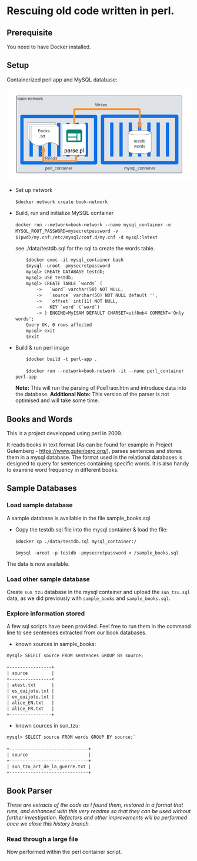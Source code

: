# Rescuing old code written in perl.

## Prerequisite

You need to have Docker installed.

## Setup

Containerized perl app and MySQL database:

![App Architecture](./doc/book-reader-architecture.png)


- Set up network
	
	`$docker network create book-network`

- Build, run and initialize MySQL container

	`docker run --network=book-network --name mysql_container -e MYSQL_ROOT_PASSWORD=mysecretpassword -v $(pwd)/my.cnf:/etc/mysql/conf.d/my.cnf -d mysql:latest`

	see ./data/testdb.sql for the sql to create the words table.

	```
		$docker exec -it mysql_container bash
		$mysql -uroot -pmysecretpassword
		mysql> CREATE DATABASE testdb;
		mysql> USE testdb;
		mysql> CREATE TABLE `words` (
		    ->   `word` varchar(50) NOT NULL,
		    ->   `source` varchar(50) NOT NULL default '',
		    ->   `offset` int(11) NOT NULL,
		    ->   KEY `word` (`word`)
		    -> ) ENGINE=MyISAM DEFAULT CHARSET=utf8mb4 COMMENT='Only words';
		Query OK, 0 rows affected
		mysql> exit
		$exit
	```

- Build & run perl image

	```
		$docker build -t perl-app .

		$docker run --network=book-network -it --name perl_container perl-app
	```

	**Note:** This will run the parsing of PoeTraor.htm and introduce data into the database.
	**Additional Note:** This version of the parser is not optimised and will take some time.

## Books and Words

This is a project developped using perl in 2009.

It reads books in text format (As can be found for example in Project Gutemberg - https://www.gutenberg.org/), parses sentences and stores them in a mysql database. The format used in the relational databases is designed to query for sentences containing specific words. It is also handy to examine word frequency in different books.

## Sample Databases

### Load sample database

A sample database is available in the file sample_books.sql
	
- Copy the testdb.sql file into the mysql container & load the file:

	`$docker cp ./data/testdb.sql mysql_container:/`

	`$mysql -uroot -p testdb -pmysecretpassword < /sample_books.sql`
	

The data is now available.


### Load other sample database

Create `sun_tzu` database in the mysql container and upload the `sun_tzu.sql` data, as we did previously with `sample_books` and `sample_books.sql`.

### Explore information stored

A few sql scripts have been provided. Feel free to run them in the command line to see sentences extracted from our book databases.

- known sources in sample_books: 

```
mysql> SELECT source FROM sentences GROUP BY source;

+----------------+
| source         |
+----------------+
| atest.txt      |
| es_quijote.txt |
| en_quijote.txt |
| alice_EN.txt   |
| alice_FR.txt   |
+----------------+
```

- known sources in sun_tzu: 


```
mysql> SELECT source FROM words GROUP BY source;`

+------------------------------+
| source                       |
+------------------------------+
| sun_tzu_art_de_la_guerre.txt |
+------------------------------+
```

## Book Parser

*These are extracts of the code as I found them, restored in a format that runs, and enhanced with this very readme so that they can be used without further investigation. Refactors and other improvements will be performed once we close this history branch.*

### Read through a large file

Now performed within the perl container script.